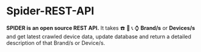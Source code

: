 # Spider-REST-API

<b>SPIDER is an open source REST API.</b> It takes :telephone: :iphone: :telephone_receiver: :watch: <b>Brand/s</b> or <b>Devices/s</b> and get latest crawled device data, update database and return a detailed description of that Brand/s or Device/s.
